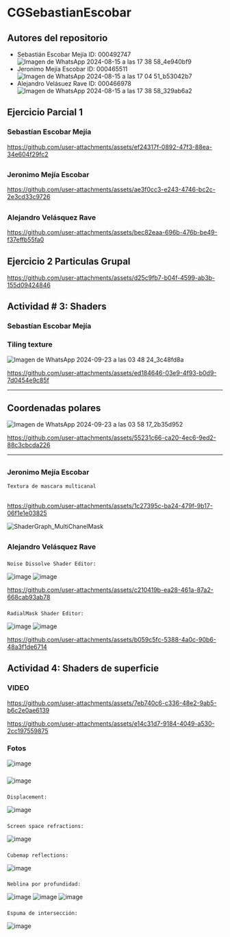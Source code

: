 # CGSebastianEscobar
## Autores del repositorio
  - Sebastián Escobar Mejía ID: 000492747
    ![Imagen de WhatsApp 2024-08-15 a las 17 38 58_4e940bf9](https://github.com/user-attachments/assets/48b43e76-8629-4532-a50e-2dd69e9e5158)
  - Jeronimo Mejía Escobar  ID: 000465511
    ![Imagen de WhatsApp 2024-08-15 a las 17 04 51_b53042b7](https://github.com/user-attachments/assets/215ffce9-4964-45cd-9198-005990afd0dd)
  - Alejandro Velásuez Rave  ID: 000466978
    ![Imagen de WhatsApp 2024-08-15 a las 17 38 58_329ab6a2](https://github.com/user-attachments/assets/993eb85e-9867-46ec-bfbe-849142c8d4ad)
###
## Ejercicio Parcial 1
  ### Sebastían Escobar Mejía
  https://github.com/user-attachments/assets/ef24317f-0892-47f3-88ea-34e604f29fc2
  ##
  ### Jeronimo Mejía Escobar
  https://github.com/user-attachments/assets/ae3f0cc3-e243-4746-bc2c-2e3cd33c9726
  ##
  ### Alejandro Velásquez Rave
  https://github.com/user-attachments/assets/bec82eaa-696b-476b-be49-f37effb55fa0
  ##
## Ejercicio 2 Particulas Grupal

https://github.com/user-attachments/assets/d25c9fb7-b04f-4599-ab3b-155d09424846

##
## Actividad # 3: Shaders

  ### Sebastían Escobar Mejía
   ### Tiling texture
   ![Imagen de WhatsApp 2024-09-23 a las 03 48 24_3c48fd8a](https://github.com/user-attachments/assets/d22b3748-2e2d-4a21-8ce1-4cb49d67d0c3)
   

https://github.com/user-attachments/assets/ed184646-03e9-4f93-b0d9-7d0454e9c85f


-------------------------
   ## Coordenadas polares
![Imagen de WhatsApp 2024-09-23 a las 03 58 17_2b35d952](https://github.com/user-attachments/assets/3d23a2ba-8cd1-409d-a459-77ba72ffb1c8)



https://github.com/user-attachments/assets/55231c66-ca20-4ec6-9ed2-88c3cbcda226




--------------------------
  ##
  ### Jeronimo Mejía Escobar
    Textura de mascara multicanal 
  ##
  https://github.com/user-attachments/assets/1c27395c-ba24-479f-9b17-06f1e1e03825

  ![ShaderGraph_MultiChanelMask](https://github.com/user-attachments/assets/575b15c1-a062-4843-ad0b-5126f23d26cd)



  ##
  ### Alejandro Velásquez Rave
  ###
    Noise Dissolve Shader Editor:
   ![image](https://github.com/user-attachments/assets/8bff4abd-130e-49be-9d05-8bd8d0e013ee)
   ![image](https://github.com/user-attachments/assets/8faeaf6d-a15e-446d-b520-6b3cfca164cf)
   
  https://github.com/user-attachments/assets/c210419b-ea28-461a-87a2-668cab93ab78
   
  ### 
    RadialMask Shader Editor:
  ![image](https://github.com/user-attachments/assets/62342840-b3b1-41b8-a734-e56b1709200f)
  ![image](https://github.com/user-attachments/assets/ff3c6092-9a53-40d3-8731-ccd5d4c6c1da)

  https://github.com/user-attachments/assets/b059c5fc-5388-4a0c-90b6-48a3f1de6714
##




## Actividad 4: Shaders de superficie
  ### VIDEO
  https://github.com/user-attachments/assets/7eb740c6-c336-48e2-9ab5-b6c2e0ae6139
  
  https://github.com/user-attachments/assets/e14c31d7-9184-4049-a530-2cc197559875

### Fotos
  ![image](https://github.com/user-attachments/assets/ae2558e3-c22a-47c5-904c-4a3903cb4daa)
  ###
  ![image](https://github.com/user-attachments/assets/50f830ab-76d4-4f83-bf00-b2754660c650)
### 
    Displacement:
  ![image](https://github.com/user-attachments/assets/682bb2a2-919a-480a-9206-f76b349cb201)

###
    Screen space refractions:
  ![image](https://github.com/user-attachments/assets/8f1303e1-e0a1-49cc-b3c8-15b306a2ffb0)

###
    Cubemap reflections:
 ![image](https://github.com/user-attachments/assets/81bc86bf-94b2-412b-a921-1bc6e433bfd4)

###
    Neblina por profundidad:
  ![image](https://github.com/user-attachments/assets/d43b53eb-9a05-4dca-97d5-abb297b13d7a)
  ![image](https://github.com/user-attachments/assets/2809d6ae-6e13-42fd-a68e-59019f9e8763)
  ![image](https://github.com/user-attachments/assets/7b7b3780-1e0c-4230-a952-816fd6c67a89)


###
    Espuma de intersección:
  ![image](https://github.com/user-attachments/assets/48cb091b-f30f-4211-b9e7-d6277606669b)







 
